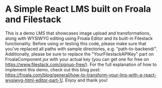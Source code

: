 # A Simple React LMS built on Froala and Filestack

This is a demo LMS that showcases image upload and transformations, along with WYSIWYG editing using Froala Editor and its built-in Filestack functionality. Before using or testing this code, please make sure that you've replaced all paths with sample directories, e.g. "path-to-backend/". Additionally, please be sure to replace the "YourFilestackAPIKey" part on FroalaComponent.jsx with your actual key (you can get one for free on https://www.filestack.com/signup-free/). For the full explanation of how to implement this demo, check out this blog post: https://froala.com/blog/general/how-to-transform-your-lms-with-a-react-wysiwyg-html-editor-part-1/. Enjoy and thank you! 
